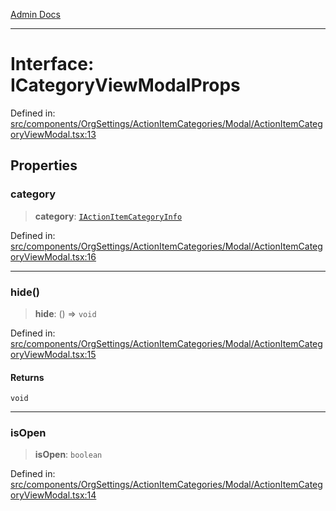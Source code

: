 [Admin Docs](/)

***

# Interface: ICategoryViewModalProps

Defined in: [src/components/OrgSettings/ActionItemCategories/Modal/ActionItemCategoryViewModal.tsx:13](https://github.com/PalisadoesFoundation/talawa-admin/blob/main/src/components/OrgSettings/ActionItemCategories/Modal/ActionItemCategoryViewModal.tsx#L13)

## Properties

### category

> **category**: [`IActionItemCategoryInfo`](types\ActionItems\interface\README\interfaces\IActionItemCategoryInfo.md)

Defined in: [src/components/OrgSettings/ActionItemCategories/Modal/ActionItemCategoryViewModal.tsx:16](https://github.com/PalisadoesFoundation/talawa-admin/blob/main/src/components/OrgSettings/ActionItemCategories/Modal/ActionItemCategoryViewModal.tsx#L16)

***

### hide()

> **hide**: () => `void`

Defined in: [src/components/OrgSettings/ActionItemCategories/Modal/ActionItemCategoryViewModal.tsx:15](https://github.com/PalisadoesFoundation/talawa-admin/blob/main/src/components/OrgSettings/ActionItemCategories/Modal/ActionItemCategoryViewModal.tsx#L15)

#### Returns

`void`

***

### isOpen

> **isOpen**: `boolean`

Defined in: [src/components/OrgSettings/ActionItemCategories/Modal/ActionItemCategoryViewModal.tsx:14](https://github.com/PalisadoesFoundation/talawa-admin/blob/main/src/components/OrgSettings/ActionItemCategories/Modal/ActionItemCategoryViewModal.tsx#L14)
